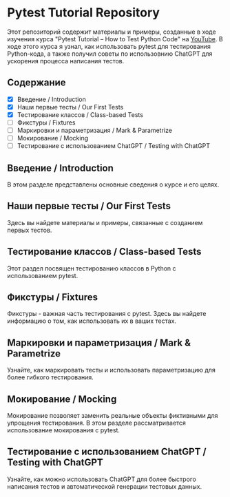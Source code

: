# Pytest Tutorial Repository

Этот репозиторий содержит материалы и примеры, созданные в ходе изучения курса "Pytest Tutorial – How to Test Python Code" на [YouTube](https://www.youtube.com/watch?v=cHYq1MRoyI0). В ходе этого курса я узнал, как использовать pytest для тестирования Python-кода, а также получил советы по использовнию ChatGPT для ускорения процесса написания тестов.

## Содержание

- [x] Введение / Introduction
- [x] Наши первые тесты / Our First Tests
- [x] Тестирование классов / Class-based Tests
- [ ] Фикстуры / Fixtures
- [ ] Маркировки и параметризация / Mark & Parametrize
- [ ] Мокирование / Mocking
- [ ] Тестирование с использованием ChatGPT / Testing with ChatGPT

## Введение / Introduction

В этом разделе представлены основные сведения о курсе и его целях.

## Наши первые тесты / Our First Tests

Здесь вы найдете материалы и примеры, связанные с созданием первых тестов.

## Тестирование классов / Class-based Tests

Этот раздел посвящен тестированию классов в Python с использованием pytest.

## Фикстуры / Fixtures

Фикстуры - важная часть тестирования с pytest. Здесь вы найдете информацию о том, как использовать их в ваших тестах.

## Маркировки и параметризация / Mark & Parametrize

Узнайте, как маркировать тесты и использовать параметризацию для более гибкого тестирования.

## Мокирование / Mocking

Мокирование позволяет заменить реальные объекты фиктивными для упрощения тестирования. В этом разделе рассматривается использование мокирования с pytest.

## Тестирование с использованием ChatGPT / Testing with ChatGPT

Узнайте, как можно использовать ChatGPT для более быстрого написания тестов и автоматической генерации тестовых данных.

